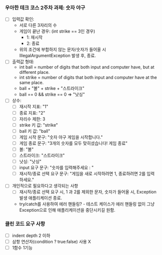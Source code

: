 ### 우아한 테크 코스 2주차 과제: 숫자 야구
- [ ] 입력값 확인:
    - 서로 다른 3자리의 수
    - 게임이 끝난 경우: (int strike == 3인 경우)
        - 1: 재시작
        - 2: 종료
    - 위의 조건에 부합하지 않는 문자/숫자가 들어올 시 IllegalArgumentException 발생 후, 종료.
- [ ] 출력값 형태:
    - int ball = number of digits that both input and computer have, but at different place.
    - int strike = number of digits that both input and computer have at the same place.
    - ball + "볼" + strike + "스트라이크"
    - ball == 0 && strike == 0 => "낫싱"
- [ ] 상수:
    - [ ] 재시작 지표: "1"
    - [ ] 종료 지표: "2"
    - [ ] 자리수 제한: 3
    - [ ] strike 키 값: "strike"
    - [ ] ball 키 값: "ball"
    - [ ] 게임 시작 문구: "숫자 야구 게임을 시작합니다."
    - [ ] 게임 종료 문구: "3개의 숫자를 모두 맞히셨습니다! 게임 종료"
    - [ ] 볼: "볼"
    - [ ] 스트라이크: "스트라이크"
    - [ ] 낫싱: "낫싱"
    - [ ] input 요구 문구: "숫자를 입력해주세요 : "
    - [ ] 재시작/종료 선택 요구 문구: "게임을 새로 시작하려면 1, 종료하려면 2를 입력하세요."
- [ ] 개인적으로 필요하다고 생각되는 사항
    - [ ] 재시작/종료 선택 요구 시, 1 과 2를 제외한 문자, 숫자가 들어올 시, Exception 발생 애플리케이션 종료.
    - try/catch를 사용하여 에러 핸들링? - 테스트 케이스가 에러 핸들링 없이 그냥 Exception으로 인해 애플리케이션을 중단시키길 원함.

### 클린 코드 요구 사항
- [ ] indent depth 2 이하
- [ ] 삼항 연산자(condition ? true:false) 사용 X
- [ ] 1함수 1기능